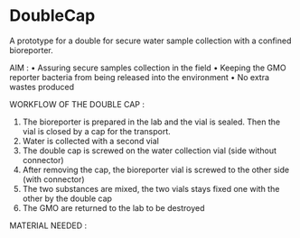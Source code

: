 # DoubleCap
A prototype for a double for secure water sample collection with a confined bioreporter.

AIM : 
• Assuring secure samples collection in the field
• Keeping the GMO reporter bacteria from being released into the environment 
• No extra wastes produced

WORKFLOW OF THE DOUBLE CAP : 
1) The bioreporter is prepared in the lab and the vial is sealed. Then the vial is closed by a cap for the transport.
2) Water is collected with a second vial
3) The double cap is screwed on the water collection vial (side without connector)
4) After removing the cap, the bioreporter vial is screwed to the other side (with connector)
5) The two substances are mixed, the two vials stays fixed one with the other by the double cap
6) The GMO are returned to the lab to be destroyed

MATERIAL NEEDED :
